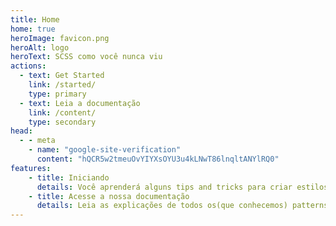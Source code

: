 ```yaml
---
title: Home
home: true
heroImage: favicon.png
heroAlt: logo
heroText: SCSS como você nunca viu
actions:
  - text: Get Started
    link: /started/
    type: primary
  - text: Leia a documentação
    link: /content/
    type: secondary
head:
  - - meta
    - name: "google-site-verification"
      content: "hQCR5w2tmeuOvYIYXsOYU3u4kLNwT86lnqltANYlRQ0"
features:
    - title: Iniciando
      details: Você aprenderá alguns tips and tricks para criar estilos mais completos!
    - title: Acesse a nossa documentação
      details: Leia as explicações de todos os(que conhecemos) patterns e syntax do sass!
---
```


